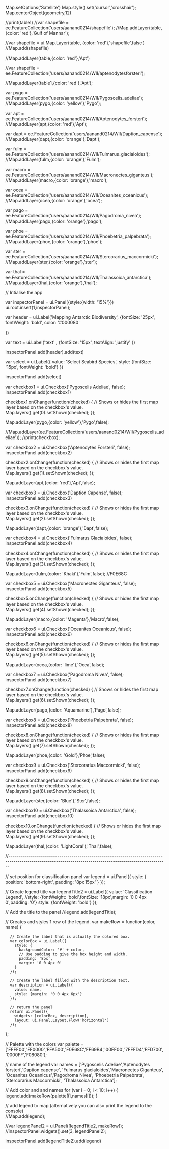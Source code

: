 Map.setOptions('Satellite')
Map.style().set('cursor','crosshair');
Map.centerObject(geometry,12)

//print(table1)
//var shapefile = ee.FeatureCollection('users/aanand0214/shapefile');
//Map.addLayer(table,{color: 'red'},'Gulf of Mannar');

//var shapefile = ui.Map.Layer(table, {color: 'red'},'shapefile',false )
//Map.add(shapefile)

//Map.addLayer(table,{color: 'red'},'Apt')

//var shapefile = ee.FeatureCollection('users/aanand0214/WII/aptenodytesforsteri');

//Map.addLayer(table1,{color: 'red'},'Apt');


var pygo = ee.FeatureCollection('users/aanand0214/WII/Pygoscelis_adeliae');
//Map.addLayer(pygo,{color: 'yellow'},'Pygo');

var apt = ee.FeatureCollection('users/aanand0214/WII/Aptenodytes_forsteri');
//Map.addLayer(apt,{color: 'red'},'Apt');

var dapt = ee.FeatureCollection('users/aanand0214/WII/Daption_capense');
//Map.addLayer(dapt,{color: 'orange'},'Dapt');

var fulm = ee.FeatureCollection('users/aanand0214/WII/Fulmarus_glacialoides');
//Map.addLayer(fulm,{color: 'orange'},'Fulm');

var macro = ee.FeatureCollection('users/aanand0214/WII/Macronectes_giganteus');
//Map.addLayer(macro,{color: 'orange'},'macro');

var ocea = ee.FeatureCollection('users/aanand0214/WII/Oceanites_oceanicus');
//Map.addLayer(ocea,{color: 'orange'},'ocea');

var pago = ee.FeatureCollection('users/aanand0214/WII/Pagodroma_nivea');
//Map.addLayer(pago,{color: 'orange'},'pago');

var phoe = ee.FeatureCollection('users/aanand0214/WII/Phoebetria_palpebrata');
//Map.addLayer(phoe,{color: 'orange'},'phoe');

var ster = ee.FeatureCollection('users/aanand0214/WII/Stercorarius_maccormicki');
//Map.addLayer(ster,{color: 'orange'},'ster');

var thal = ee.FeatureCollection('users/aanand0214/WII/Thalassoica_antarctica');
//Map.addLayer(thal,{color: 'orange'},'thal');



// Intialise the app

var inspectorPanel = ui.Panel({style:{width: '15%'}})
ui.root.insert(1,inspectorPanel);

var header = ui.Label('Mapping Antarctic Biodiversity',
{fontSize: '25px',
fontWeight: 'bold',
color: '#000080'
  
})

var text = ui.Label('text' ,
{fontSize: '15px',
textAlign: 'justify'
})

inspectorPanel.add(header).add(text)

var select = ui.Label({
  value: 'Select Seabird Species',
  style: {fontSize: '15px', fontWeight: 'bold'}
})

inspectorPanel.add(select)



var checkbox1 = ui.Checkbox('Pygoscelis Adeliae', false);
inspectorPanel.add(checkbox1)

checkbox1.onChange(function(checked) {
  // Shows or hides the first map layer based on the checkbox's value.
  Map.layers().get(0).setShown(checked);
});

Map.addLayer(pygo,{color: 'yellow'},'Pygo',false);

//Map.addLayer(ee.FeatureCollection('users/aanand0214/WII/Pygoscelis_adeliae'));
//print(checkbox);


var checkbox2 = ui.Checkbox('Aptenodytes Forsteri', false);
inspectorPanel.add(checkbox2)

checkbox2.onChange(function(checked) {
  // Shows or hides the first map layer based on the checkbox's value.
  Map.layers().get(1).setShown(checked);
});

Map.addLayer(apt,{color: 'red'},'Apt',false);


var checkbox3 = ui.Checkbox('Daption Capense', false);
inspectorPanel.add(checkbox3)

checkbox3.onChange(function(checked) {
  // Shows or hides the first map layer based on the checkbox's value. 
  Map.layers().get(2).setShown(checked); 
});

Map.addLayer(dapt,{color: 'orange'},'Dapt',false);



var checkbox4 = ui.Checkbox('Fulmarus Glacialoides', false);
inspectorPanel.add(checkbox4)

checkbox4.onChange(function(checked) {
  // Shows or hides the first map layer based on the checkbox's value. 
  Map.layers().get(3).setShown(checked); 
});

Map.addLayer(fulm,{color: 'Khaki'},'Fulm',false);                                         //F0E68C


var checkbox5 = ui.Checkbox('Macronectes Giganteus', false);
inspectorPanel.add(checkbox5)

checkbox5.onChange(function(checked) {
  // Shows or hides the first map layer based on the checkbox's value. 
  Map.layers().get(4).setShown(checked); 
});

Map.addLayer(macro,{color: 'Magenta'},'Macro',false);


var checkbox6 = ui.Checkbox('Oceanites Oceanicus', false);
inspectorPanel.add(checkbox6)

checkbox6.onChange(function(checked) {
  // Shows or hides the first map layer based on the checkbox's value. 
  Map.layers().get(5).setShown(checked); 
});

Map.addLayer(ocea,{color: 'lime'},'Ocea',false);


var checkbox7 = ui.Checkbox('Pagodroma Nivea', false);
inspectorPanel.add(checkbox7)

checkbox7.onChange(function(checked) {
  // Shows or hides the first map layer based on the checkbox's value. 
  Map.layers().get(6).setShown(checked); 
});

Map.addLayer(pago,{color: 'Aquamarine'},'Pago',false);


var checkbox8 = ui.Checkbox('Phoebetria Palpebrata', false);
inspectorPanel.add(checkbox8)

checkbox8.onChange(function(checked) {
  // Shows or hides the first map layer based on the checkbox's value. 
  Map.layers().get(7).setShown(checked); 
});

Map.addLayer(phoe,{color: 'Gold'},'Phoe',false);                                         


var checkbox9 = ui.Checkbox('Stercorarius Maccormicki', false);
inspectorPanel.add(checkbox9)

checkbox9.onChange(function(checked) {
  // Shows or hides the first map layer based on the checkbox's value. 
  Map.layers().get(8).setShown(checked); 
});

Map.addLayer(ster,{color: 'Blue'},'Ster',false);                                        


var checkbox10 = ui.Checkbox('Thalassoica Antarctica', false); 
inspectorPanel.add(checkbox10)

checkbox10.onChange(function(checked) {
  // Shows or hides the first map layer based on the checkbox's value. 
  Map.layers().get(9).setShown(checked); 
});

Map.addLayer(thal,{color: 'LightCoral'},'Thal',false);                                     

//------------------------------------------------------------------------------------------------------------------------------------------------------------


// set position for classification panel
var legend = ui.Panel({
  style: {
    position: 'bottom-right',
    padding: '8px 15px'
  }
});

// Create legend title
var legendTitle2 = ui.Label({
  value: 'Classification Legend',
  //style: {fontWeight: 'bold',fontSize: '18px',margin: '0 0 4px 0',padding: '0'}
  style: {fontWeight: 'bold'}
});

// Add the title to the panel
//legend.add(legendTitle);
    
// Creates and styles 1 row of the legend.
var makeRow = function(color, name) {
      
      // Create the label that is actually the colored box.
      var colorBox = ui.Label({
        style: {
          backgroundColor: '#' + color,
          // Use padding to give the box height and width.
          padding: '8px',
          margin: '0 0 4px 0'
        }
      });
      
      // Create the label filled with the description text.
      var description = ui.Label({
        value: name,
        style: {margin: '0 0 4px 6px'}
      });
      
      // return the panel
      return ui.Panel({
        widgets: [colorBox, description],
        layout: ui.Panel.Layout.Flow('horizontal')
      });
};


//  Palette with the colors
var palette =['FFFF00','FF0000','FFA500','F0E68C','FF69B4','00FF00','7FFFD4','FFD700','0000FF','F08080'];

// name of the legend
var names = ['Pygoscelis Adeliae','Aptenodytes forsteri','Daption capense', 'Fulmarus glacialoides','Macronectes Giganteus', 'Oceanites Oceanicus','Pagodroma Nivea', 'Phoebetria Palpebrata', 
'Stercorarius Maccormicki', 'Thalassoica Antarctica'];

// Add color and and names
for (var i = 0; i < 10; i++) {
  legend.add(makeRow(palette[i],names[i]));
  }

// add legend to map (alternatively you can also print the legend to the console)  
//Map.add(legend); 

//var legendPanel2 = ui.Panel([legendTitle2, makeRow]);
//inspectorPanel.widgets().set(3, legendPanel2);

inspectorPanel.add(legendTitle2).add(legend)
